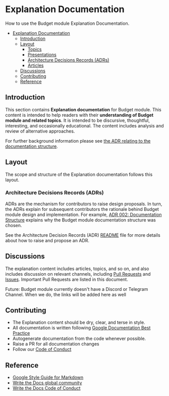 # Explanation Documentation

How to use the Budget module Explanation Documentation.

- [Explanation Documentation](#explanation-documentation)
  - [Introduction](#introduction)
  - [Layout](#layout)
    - [Topics](#topics)
    - [Presentations](#presentations)
    - [Architecture Decisions Records (ADRs)](#architecture-decisions-records-adrs)
    - [Articles](#articles)
  - [Discussions](#discussions)
  - [Contributing](#contributing)
  - [Reference](#reference)


## Introduction

This section contains **Explanation documentation** for Budget module. This content is intended to help readers with their **understanding of Budget module and related topics**. It is intended to be discursive, thoughtful, interesting, and occasionally educational. The content includes analysis and review of alternative approaches. 

For further background information please see [the ADR relating to the documentation structure](./ADR/adr-002-docs-structure.md). 

## Layout

The scope and structure of the Explanation documentation follows this layout.

### Architecture Decisions Records (ADRs)

 ADRs are the mechanism for contributors to raise design proposals. In turn, the ADRs explain for subsequent contributors the rationale behind Budget module design and implementation. For example, [ADR 002: Documentation Structure](./ADR/adr-002-docs-structure.md) explains why the Budget module documentation structure was chosen. 

See the Architecture Decision Records (ADR) [README](./ADR/README.md) file for more details about how to raise and propose an ADR.

## Discussions

The explanation content includes articles, topics, and so on, and also includes discussion on relevant channels, including [Pull Requests](https://github.com/tendermint/budget/pulls) and [Issues](https://github.com/tendermint/budget/issues). Important Pull Requests are listed in this document.

Future: Budget module currently doesn't have a Discord or Telegram Channel. When we do, the links will be added here as well
## Contributing

* The Explanation content should be dry, clear, and terse in style.
* All documentation is written following [Google Documentation Best Practice](https://google.github.io/styleguide/docguide/best_practices.html)
* Autogenerate documentation from the code whenever possible.
* Raise a PR for all documentation changes
* Follow our [Code of Conduct](../../CONTRIBUTING.md)

## Reference

- [Google Style Guide for Markdown](https://github.com/google/styleguide/blob/gh-pages/docguide/style.md)
- [Write the Docs global community](https://www.writethedocs.org/)
- [Write the Docs Code of Conduct](https://www.writethedocs.org/code-of-conduct/#the-principles)